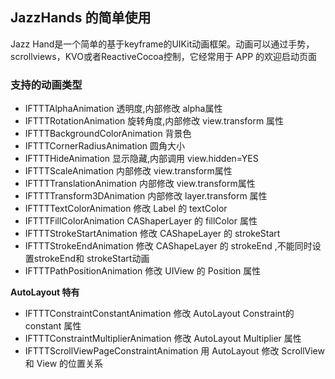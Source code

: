 ## JazzHands 的简单使用

Jazz Hand是一个简单的基于keyframe的UIKit动画框架。动画可以通过手势，scrollviews，KVO或者ReactiveCocoa控制，它经常用于 APP 的欢迎启动页面

### 支持的动画类型
- IFTTTAlphaAnimation 透明度,内部修改 alpha属性
- IFTTTRotationAnimation 旋转角度,内部修改 view.transform 属性
- IFTTTBackgroundColorAnimation 背景色
- IFTTTCornerRadiusAnimation 圆角大小
- IFTTTHideAnimation 显示隐藏,内部调用 view.hidden=YES
- IFTTTScaleAnimation 内部修改 view.transform属性
- IFTTTTranslationAnimation 内部修改 view.transform属性
- IFTTTTransform3DAnimation 内部修改 layer.transform 属性
- IFTTTTextColorAnimation 修改 Label 的 textColor
- IFTTTFillColorAnimation CAShaperLayer 的 fillColor 属性
- IFTTTStrokeStartAnimation 修改 CAShapeLayer 的 strokeStart
- IFTTTStrokeEndAnimation 修改 CAShapeLayer 的 strokeEnd ,不能同时设置strokeEnd和 strokeStart动画
- IFTTTPathPositionAnimation 修改 UIView 的 Position 属性

**AutoLayout 特有**

- IFTTTConstraintConstantAnimation 修改 AutoLayout Constraint的 constant 属性
- IFTTTConstraintMultiplierAnimation 修改
AutoLayout Multiplier 属性
- IFTTTScrollViewPageConstraintAnimation 用 AutoLayout 修改 ScrollView 和 View 的位置关系

